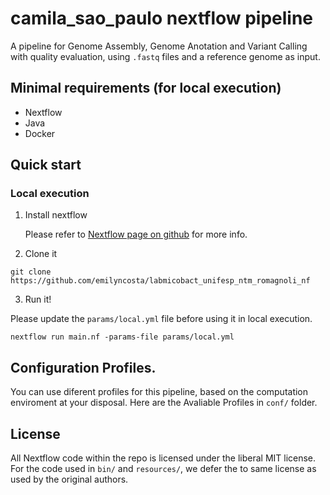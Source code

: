 # camila_sao_paulo nextflow pipeline
A pipeline for Genome Assembly, Genome Anotation and Variant Calling with quality evaluation, using `.fastq` files and a reference genome as input.

## Minimal requirements (for local execution)

* Nextflow 
* Java
* Docker

## Quick start

### Local execution
1. Install nextflow 

	Please refer to [Nextflow page on github](https://github.com/nextflow-io/nextflow/) for more info.

2. Clone it 


```shell
git clone https://github.com/emilyncosta/labmicobact_unifesp_ntm_romagnoli_nf
```

3. Run it!

Please update the `params/local.yml` file before using it in local execution.

```
nextflow run main.nf -params-file params/local.yml 
```


## Configuration Profiles.

You can use diferent profiles for this pipeline, based on the computation enviroment at your disposal. Here are the Avaliable Profiles in `conf/` folder.

## License

All Nextflow code within the repo is licensed under the liberal MIT license. For the code used in `bin/` and `resources/`, we defer the to same license as used by the original authors.
